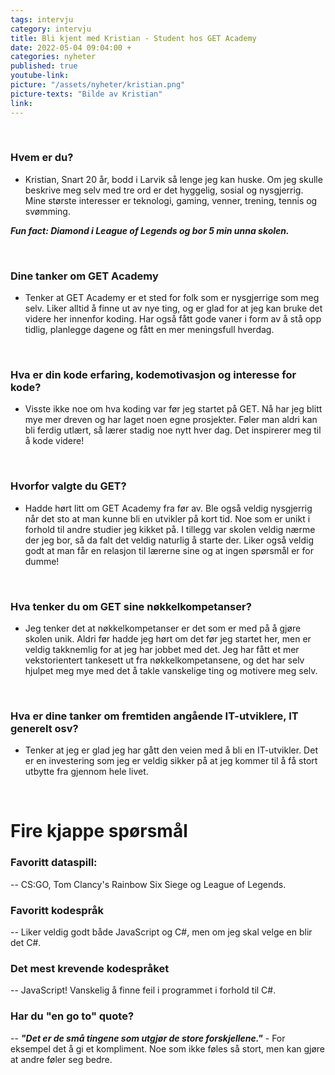 ```yaml
---
tags: intervju
category: intervju
title: Bli kjent med Kristian - Student hos GET Academy
date: 2022-05-04 09:04:00 +
categories: nyheter
published: true
youtube-link:
picture: "/assets/nyheter/kristian.png"
picture-texts: "Bilde av Kristian"
link: 
---
```

<br>

### Hvem er du?
- Kristian, Snart 20 år, bodd i Larvik så lenge jeg kan huske. Om jeg skulle beskrive meg selv med tre ord er det hyggelig, sosial og nysgjerrig. Mine største interesser er teknologi, gaming, venner, trening, tennis og svømming.

***Fun fact: Diamond i League of Legends og bor 5 min unna skolen.***

<br>

### Dine tanker om GET Academy

- Tenker at GET Academy er et sted for folk som er nysgjerrige som meg selv. Liker alltid å finne ut av nye ting, og er glad for at jeg kan bruke det videre her innenfor koding. Har også fått gode vaner i form av å stå opp tidlig, planlegge dagene og fått en mer meningsfull hverdag.

<br>


### Hva er din kode erfaring, kodemotivasjon og interesse for kode?

- Visste ikke noe om hva koding var før jeg startet på GET. Nå har jeg blitt mye mer dreven og har laget noen egne prosjekter. Føler man aldri kan bli ferdig utlært, så lærer stadig noe nytt hver dag. Det inspirerer meg til å kode videre!

<br>

### Hvorfor valgte du GET?

- Hadde hørt litt om GET Academy fra før av. Ble også veldig nysgjerrig når det sto at man kunne bli en utvikler på kort tid. Noe som er unikt i forhold til andre studier jeg kikket på. I tillegg var skolen veldig nærme der jeg bor, så da falt det veldig naturlig å starte der. Liker også veldig godt at man får en relasjon til lærerne sine og at ingen spørsmål er for dumme!

<br>

### Hva tenker du om GET sine nøkkelkompetanser?

- Jeg tenker det at nøkkelkompetanser er det som er med på å gjøre skolen unik. Aldri før hadde jeg hørt om det før jeg startet her, men er veldig takknemlig for at jeg har jobbet med det. Jeg har fått et mer vekstorientert tankesett ut fra nøkkelkompetansene, og det har selv hjulpet meg mye med det å takle vanskelige ting og motivere meg selv.

<br>

### Hva er dine tanker om fremtiden angående IT-utviklere, IT generelt osv?

- Tenker at jeg er glad jeg har gått den veien med å bli en IT-utvikler. Det er en investering som jeg er veldig sikker på at jeg kommer til å få stort utbytte fra gjennom hele livet.

<br>

# Fire kjappe spørsmål


### Favoritt dataspill: 

-- CS:GO, Tom Clancy's Rainbow Six Siege og League of Legends.


### Favoritt kodespråk 

-- Liker veldig godt både JavaScript og C#, men om jeg skal velge en blir det C#.

### Det mest krevende kodespråket

-- JavaScript! Vanskelig å finne feil i programmet i forhold til C#.


### Har du "en go to" quote?

-- ***"Det er de små tingene som utgjør de store forskjellene."*** - For eksempel det å gi et kompliment. Noe som ikke føles så stort, men kan gjøre at andre føler seg bedre.